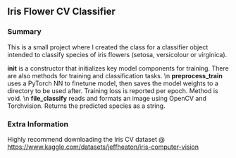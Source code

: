 ## Iris Flower CV Classifier

### Summary
This is a small project where I created the class for a classifier object intended to classify species of iris flowers (setosa, versicolour or virginica).

**init** is a constructor that initializes key model components for training. There are also methods for training and classification tasks. \n
**preprocess_train** uses a PyTorch NN to finetune model, then saves the model weights to a directory to be used after. Training loss is reported per epoch. Method is void. \n
**file_classify** reads and formats an image using OpenCV and Torchvision. Returns the predicted species as a string.

### Extra Information
Highly recommend downloading the Iris CV dataset @ https://www.kaggle.com/datasets/jeffheaton/iris-computer-vision
